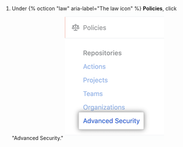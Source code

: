 1. Under {% octicon "law" aria-label="The law icon" %} **Policies**, click "Advanced Security." !["Advanced Security" policies in sidebar](/assets/images/help/enterprises/click-advanced-security.png)
